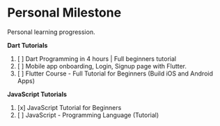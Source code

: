 # Personal Milestone

Personal learning progression.

**Dart Tutorials**

1. [ ] Dart Programming in 4 hours | Full beginners tutorial
2. [ ] Mobile app onboarding, Login, Signup page with Flutter.
3. [ ] Flutter Course - Full Tutorial for Beginners (Build iOS and Android Apps)

**JavaScript Tutorials**

1. [x] JavaScript Tutorial for Beginners
2. [ ] JavaScript - Programming Language (Tutorial)

